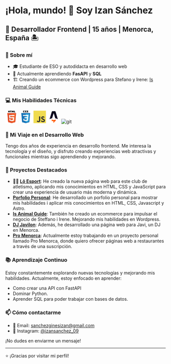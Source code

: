 # ¡Hola, mundo! 👋 Soy Izan Sánchez

## 🚀 Desarrollador Frontend | 15 años | Menorca, España 🏝️

### 🌟 Sobre mí

- 🎓 Estudiante de ESO y autodidacta en desarrollo web
- 🌱 Actualmente aprendiendo **FasAPI** y **SQL**
- 🏗️ Creando un ecommerce con Wordpress para Stefano y Irene: [Is Animal Guide](https://isanimalguide.com)

### 💻 Mis Habilidades Técnicas

<p text-align="left">
  <img src="https://raw.githubusercontent.com/devicons/devicon/master/icons/html5/html5-original-wordmark.svg" alt="html5" width="40" height="40"/>
  <img src="https://raw.githubusercontent.com/devicons/devicon/master/icons/css3/css3-original-wordmark.svg" alt="css3" width="40" height="40"/>
  <img src="https://raw.githubusercontent.com/devicons/devicon/master/icons/javascript/javascript-original.svg" alt="javascript" width="40" height="40"/>
  <img src="https://raw.githubusercontent.com/devicons/devicon/master/icons/astro/astro-original.svg" alt="astro" width="40" height="40"/>
  <img src="https://www.vectorlogo.zone/logos/git-scm/git-scm-icon.svg" alt="git" width="40" height="40"/>
</p>

### 🚀 Mi Viaje en el Desarrollo Web

Tengo dos años de experiencia en desarrollo frontend. Me interesa la tecnología y el diseño, y disfruto creando experiencias web atractivas y funcionales mientras sigo aprendiendo y mejorando.

### 🌟 Proyectos Destacados

- 🏃‍♂️ **[Lô Esport](https://loesport.vercel.app)**: He creado la nueva página web para este club de atletismo, aplicando mis conocimientos en HTML, CSS y JavaScript para crear una experiencia de usuario más moderna y dinámica.
- **[Porfolio Personal](https://izanmen-dev.vercel.app)**: He desarrollado un porfolio personal para mostrar mis habilidades i aplicar mis conocimientos en HTML, CSS, Javascript y Astro.
- **[Is Animal Guide](https://isanimalguide.com)**: También he creado un ecommerce para impulsar el negocio de Steffano i Irene. Mejorando mis habilidades en Wordpress.
- **[DJ Javilon](https://javilondj.com)**: Además, he desarrollado una página web para Javi, un DJ en Menorca. 
- **[Pro Menorca](https://promenorca.com)**: Actualmente estoy trabajando en un proyecto personal llamado Pro Menorca, donde quiero ofrecer páginas web a restaurantes a través de una suscripción.

### 📚 Aprendizaje Continuo

Estoy constantemente explorando nuevas tecnologías y mejorando mis habilidades. Actualmente, estoy enfocado en aprender:

- Como crear una API con FastAPI
- Dominar Python.
- Aprender SQL para poder trabajar con bases de datos.

### 📫 Cómo contactarme

- 📧 Email: [sanchezginesizan@gmail.com](mailto:sanchezginesizan@gmail.com)
- 📸 Instagram: [@izansanchez_09](https://www.instagram.com/izansanchez_09/)

¡No dudes en enviarme un mensaje!

---

⭐️ ¡Gracias por visitar mi perfil!
